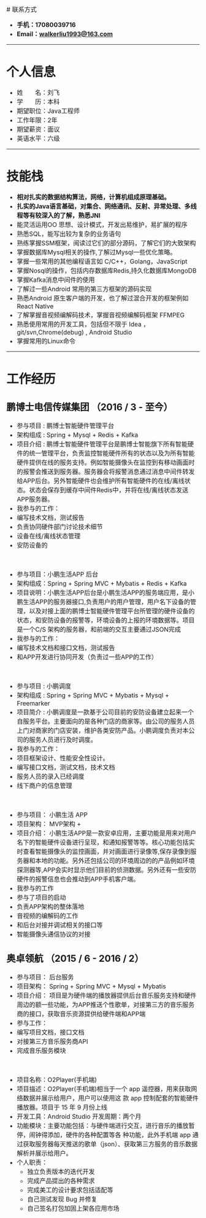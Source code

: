 <font size = 3>
# 联系方式


+ **手机：17080039716**
+ **Email：walkerliu1993@163.com** 


---

# 个人信息





 - 姓&nbsp; &nbsp; &nbsp; &nbsp;名：刘飞 
 - 学&nbsp; &nbsp; &nbsp; &nbsp;历：本科
 - 期望职位：Java工程师
 - 工作年限：2年
 - 期望薪资：面议
 - 英语水平：六级
 

---

# 技能栈


+ **相对扎实的数据结构算法，网络，计算机组成原理基础。**
+ **扎实的Java语言基础，对集合、网络通讯、反射、异常处理、多线程等有较深入的了解，熟悉JNI**
+ 能灵活运用OO 思想、设计模式，开发出易维护，易扩展的程序
+ 熟悉SQL，能写出较为复杂的业务语句
+ 熟练掌握SSM框架，阅读过它们的部分源码，了解它们的大致架构
+ 掌握数据库Mysql相关的操作,了解过Mysql一些优化策略。
+ 掌握一些常用的其他编程语言如 C/C++，Golang，JavaScript
+ 掌握Nosql的操作，包括内存数据库Redis,持久化数据库MongoDB
+ 掌握Kafka消息中间件的使用
+ 了解过一些Android 常用的第三方框架的源码实现
+ 熟悉Android 原生客户端的开发，也了解过混合开发的框架例如React Native
+ 了解掌握音视频编解码技术，掌握音视频编解码框架 FFMPEG
+ 熟悉使用常用的开发工具，包括但不限于 Idea ，git/svn,Chrome(debug) , Android Studio
+ 掌握常用的Linux命令



---

# 工作经历


## 鹏博士电信传媒集团 （2016 / 3 - 至今） 

+ 参与项目 : 鹏博士智能硬件管理平台
+ 架构组成 : Spring + Mysql + Redis +  Kafka
+ 项目介绍 : 鹏博士智能硬件管理平台是鹏博士智能旗下所有智能硬件的统一管理平台，负责监控智能硬件所有的状态以及为所有智能硬件提供在线的服务支持。例如智能摄像头在监控到有移动画面时的报警会推送到服务器。服务器会将报警消息通过消息中间件转发给APP后台。另外智能硬件也会维护所有智能硬件的在线/离线状态。状态会保存到缓存中间件Redis中，并将在线/离线状态发送APP服务器。
+ 我参与的工作：
 + 编写技术文档，测试报告
 + 负责协同硬件部门讨论技术细节
 + 设备在线/离线状态管理
 + 安防设备的


<br/>

+ 参与项目：小鹏生活APP 后台
+ 架构组成：Spring + Spring MVC + Mybatis + Redis + Kafka
+ 项目说明：小鹏生活APP后台是小鹏生活APP的服务端应用，是小鹏生活APP的服务器接口,负责用户的用户管理，用户名下设备的管理，以及对接上面的鹏博士智能硬件管理平台所管理的硬件设备的状态，和安防设备的报警等，环境设备的上报的环境数据等。项目是一个C/S 架构的服务器，和前端的交互主要通过JSON完成
+ 我参与的工作：
 + 编写技术文档和接口文档，测试报告
 + 和APP开发进行协同开发（负责过一些APP的工作）
 
 
<br/>

+ 参与项目 : 小鹏调度
+ 架构组成 : Spring + Spring MVC + Mybatis + Mysql + Freemarker
+ 项目简介 : 小鹏调度是一款基于公司目前的安防设备建立起来一个自服务平台。主要面向的是各种门店的商家等。由公司的服务人员上门对商家的门店安装，维护各类安防产品。小鹏调度负责对本公司的服务人员进行及时调度。
+ 我参与的工作：
 + 项目框架设计、性能安全性设计。
 + 编写接口文档，测试文档，技术文档
 + 服务人员的录入已经调度
 + 线下商户的信息管理

<br/>

+ 参与项目： 小鹏生活 APP
+ 项目架构： MVP架构 + 
+ 项目介绍： 小鹏生活APP是一款安卓应用，主要功能是用来对用户名下的智能硬件设备进行呈现，和通知报警等等。核心功能包括实时查看智能摄像头的监控画面，并对画面进行录像等,保存录像到服务器和本地的功能。另外还包括公司的环境周边的的产品例如环境探测器等,APP会实时显示他们目前的侦测数据。另外还有一些安防硬件的报警信息也会推动到APP手机客户端。
+ 我参与的工作
 + 参与了项目的启动
 + 负责APP架构的整体落地
 + 音视频的编解码的工作
 + 和后台对接并调试相关的接口等
 + 智能摄像头通信协议的对接
 
## 奥卓领航 （2015 / 6 - 2016 / 2）

+ 参与项目： 后台服务
+ 项目架构： Spring + Spring MVC + Mysql + Mybatis
+ 项目介绍： 项目是为硬件端的播放器提供后台音乐服务支持和硬件周边的额一些功能，为APP推送个性歌单，对接第三方的音乐服务商的接口，获取音乐资源提供给硬件端和APP端
+ 参与工作：
 + 编写项目文档，接口文档
 + 对接第三方音乐服务商API
 + 完成音乐服务模块

<br>

+ 项目名称：O2Player(手机端) 
+ 项目描述：O2Player(手机端)相当于一个 app 遥控器，用来获取网络数据并展示给用户，用户可以使用这 款 app 控制配套的智能硬件播放器。项目于 15 年 9 月份上线 
+ 开发工具：Android Studio 开发周期：两个月 
+ 功能模块：主要功能包括：与硬件端进行交互，进行音乐的播放暂停，闹钟得添加，硬件的各种配置等各 种功能，此外手机端 app 通过获取服务器每天推送的歌单（json）、获取第三方服务的音乐数据解析并展示给用户。 
+ 个人职责： 
  + 独立负责版本的迭代开发 
  + 完成产品提出的各种需求 
  + 完成美工的设计要求包括适配等
  + 自己测试发现 Bug 并修复 
  + 自己签名打包加固上架各应用市场 


















